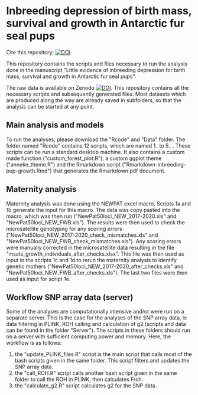 # Inbreeding depression of birth mass, survival and growth in Antarctic fur seal pups
Cite this repository: [![DOI](https://zenodo.org/badge/707605663.svg)](https://zenodo.org/doi/10.5281/zenodo.10886969)

This repository contains the scripts and files necessary to run the analysis done in the manuscript "Little evidence of inbreeding depression for birth mass, survival and growth in Antarctic fur seal pups". 

The raw data is available on Zenodo [![DOI](https://zenodo.org/badge/DOI/10.5281/zenodo.10854333.svg)](https://doi.org/10.5281/zenodo.10854333). This repository contains all the necessary scripts and subsequently generated files. Most datasets which are produced along the way are already saved in subfolders, so that the analysis can be started at any point.


## Main analysis and models
To run the analyses, please download the "Rcode" and "Data" folder. The folder named "Rcode" contains 12 scripts, which are named 1_ to 5_ . These scripts can be run a standard desktop machine. It also contains a custom made function ("custom_forest_plot.R"), a custom ggplot theme ("anneke_theme.R") and the Rmarkdown script ("Rmarkdown-inbreeding-pup-growth.Rmd") that generates the Rmarkdown pdf document.

## Maternity analysis
Maternity analysis was done using the NEWPAT excel macro. Scripts 1a and 1b generate the input for this macro. The data was copy pasted into the macro, which was then run ("NewPat50loci_NEW_2017-2020.xls" and "NewPat50loci_NEW_FWB.xls"). The results were then used to check the microsatellite genotyping for any scoring errors ("NewPat50loci_NEW_2017-2020_check_mismatches.xls" and "NewPat50loci_NEW_FWB_check_mismatches.xls"). Any scoring errors were manually corrected in the microsatellite data resulting in the file "msats_growth_individuals_after_checks.xlsx". This file was then used as input in the scripts 1c and 1d to rerun the maternity analysis to identify genetic mothers ("NewPat50loci_NEW_2017-2020_after_checks.xls" and "NewPat50loci_NEW_FWB_after_checks.xls"). The last two files were then used as input for script 1e.

## Workflow SNP array data (server)
Some of the analyses are computationally intensive and/or were run on a separate server. This is the case for the analyses of the SNP array data, ie data filtering in PLINK, ROH calling and calculation of g2 (scripts and data can be found in the folder "Server"). The scripts in these folders should run on a server with sufficient computing power and memory. Here, the workflow is as follows:
1. the "update_PLINK_files.R" script is the main script that calls most of the bash scripts given in the same folder. This script filters and updates the SNP array data.
2. the "call_ROH.R" script calls another bash script given in the same folder to call the ROH in PLINK, then calculates Froh.
3. the "calculate_g2.R" script calculates g2 for the SNP data.


